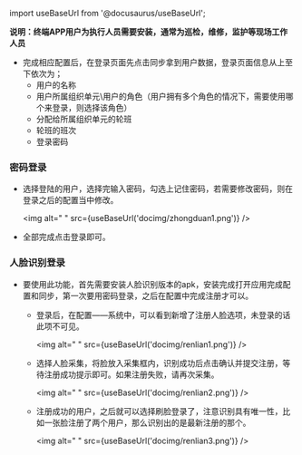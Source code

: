 
import useBaseUrl from '@docusaurus/useBaseUrl';

**说明：终端APP用户为执行人员需要安装，通常为巡检，维修，监护等现场工作人员**

* 完成相应配置后，在登录页面先点击同步拿到用户数据，登录页面信息从上至下依次为；
  + 用户的名称
  + 用户所属组织单元\用户的角色（用户拥有多个角色的情况下，需要使用哪个来登录，则选择该角色）
  + 分配给所属组织单元的轮班
  + 轮班的班次
  + 登录密码

### 密码登录

* 选择登陆的用户，选择完输入密码，勾选上记住密码，若需要修改密码，则在登录之后的配置当中修改。

  <img alt=" " src={useBaseUrl('docimg/zhongduan1.png')} />
  
* 全部完成点击登录即可。

### 人脸识别登录

* 要使用此功能，首先需要安装人脸识别版本的apk，安装完成打开应用完成配置和同步，第一次要用密码登录，之后在配置中完成注册才可以。

  * 登录后，在配置——系统中，可以看到新增了注册人脸选项，未登录的话此项不可见。

    <img alt=" " src={useBaseUrl('docimg/renlian1.png')} />

  * 选择人脸采集，将脸放入采集框内，识别成功后点击确认并提交注册，等待注册成功提示即可。如果注册失败，请再次采集。

    <img alt=" " src={useBaseUrl('docimg/renlian2.png')} />

  * 注册成功的用户，之后就可以选择刷脸登录了，注意识别具有唯一性，比如一张脸注册了两个用户，那么识别出的是最新注册的那个。

    <img alt=" " src={useBaseUrl('docimg/renlian3.png')} />